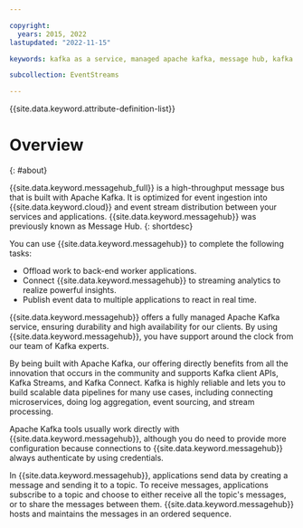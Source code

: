 ```yaml
---

copyright:
  years: 2015, 2022
lastupdated: "2022-11-15"

keywords: kafka as a service, managed apache kafka, message hub, kafka on cloud

subcollection: EventStreams

---
```


{{site.data.keyword.attribute-definition-list}}

# Overview
{: #about}

{{site.data.keyword.messagehub_full}} is a high-throughput message bus that is built with Apache Kafka. It is optimized for event ingestion into {{site.data.keyword.cloud}} and event stream distribution between your services and applications. {{site.data.keyword.messagehub}} was previously known as Message Hub.
{: shortdesc}

You can use {{site.data.keyword.messagehub}} to complete the following tasks:

- Offload work to back-end worker applications.
- Connect {{site.data.keyword.messagehub}} to streaming analytics to realize powerful insights.
- Publish event data to multiple applications to react in real time.

{{site.data.keyword.messagehub}} offers a fully managed Apache Kafka service, ensuring durability and high availability for our clients. By using {{site.data.keyword.messagehub}}, you have support around the clock from our team of Kafka experts.

By being built with Apache Kafka, our offering directly benefits from all the innovation that occurs in the community and supports Kafka client APIs, Kafka Streams, and Kafka Connect. Kafka is highly reliable and lets you to build scalable data pipelines for many use cases, including connecting microservices, doing log aggregation, event sourcing, and stream processing.

Apache Kafka tools usually work directly with {{site.data.keyword.messagehub}}, although you do need to provide more configuration because connections to {{site.data.keyword.messagehub}} always authenticate by using credentials.

In {{site.data.keyword.messagehub}}, applications send data by creating a message and sending it to a topic. To receive messages, applications subscribe to a topic
and choose to either receive all the topic's messages, or to share the messages between them. {{site.data.keyword.messagehub}} hosts and maintains the messages in an ordered sequence. 
